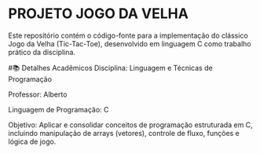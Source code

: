 # PROJETO JOGO DA VELHA
Este repositório contém o código-fonte para a implementação do clássico Jogo da Velha (Tic-Tac-Toe), desenvolvido em linguagem C como trabalho prático da disciplina.

#📚 Detalhes Acadêmicos
 Disciplina: Linguagem e Técnicas de Programação

 Professor: Alberto

 Linguagem de Programação: C

 Objetivo: Aplicar e consolidar conceitos de programação estruturada em C, incluindo manipulação de arrays (vetores), controle de fluxo, funções e lógica de jogo.
